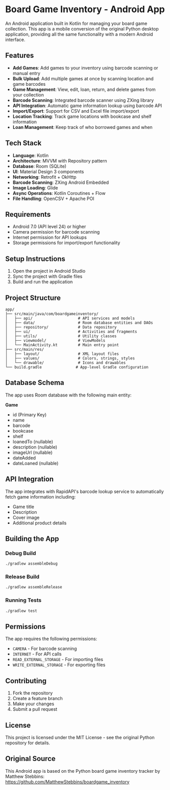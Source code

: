 # Board Game Inventory - Android App

An Android application built in Kotlin for managing your board game collection. This app is a mobile conversion of the original Python desktop application, providing all the same functionality with a modern Android interface.

## Features

- **Add Games**: Add games to your inventory using barcode scanning or manual entry
- **Bulk Upload**: Add multiple games at once by scanning location and game barcodes
- **Game Management**: View, edit, loan, return, and delete games from your collection
- **Barcode Scanning**: Integrated barcode scanner using ZXing library
- **API Integration**: Automatic game information lookup using barcode API
- **Import/Export**: Support for CSV and Excel file import/export
- **Location Tracking**: Track game locations with bookcase and shelf information
- **Loan Management**: Keep track of who borrowed games and when

## Tech Stack

- **Language**: Kotlin
- **Architecture**: MVVM with Repository pattern
- **Database**: Room (SQLite)
- **UI**: Material Design 3 components
- **Networking**: Retrofit + OkHttp
- **Barcode Scanning**: ZXing Android Embedded
- **Image Loading**: Glide
- **Async Operations**: Kotlin Coroutines + Flow
- **File Handling**: OpenCSV + Apache POI

## Requirements

- Android 7.0 (API level 24) or higher
- Camera permission for barcode scanning
- Internet permission for API lookups
- Storage permissions for import/export functionality

## Setup Instructions

1. Open the project in Android Studio
2. Sync the project with Gradle files
3. Build and run the application

## Project Structure

```
app/
├── src/main/java/com/boardgameinventory/
│   ├── api/                    # API services and models
│   ├── data/                   # Room database entities and DAOs
│   ├── repository/             # Data repository
│   ├── ui/                     # Activities and fragments
│   ├── utils/                  # Utility classes
│   ├── viewmodel/              # ViewModels
│   └── MainActivity.kt         # Main entry point
├── src/main/res/
│   ├── layout/                 # XML layout files
│   ├── values/                 # Colors, strings, styles
│   └── drawable/               # Icons and drawables
└── build.gradle               # App-level Gradle configuration
```

## Database Schema

The app uses Room database with the following main entity:

**Game**
- id (Primary Key)
- name
- barcode
- bookcase
- shelf
- loanedTo (nullable)
- description (nullable)
- imageUrl (nullable)
- dateAdded
- dateLoaned (nullable)

## API Integration

The app integrates with RapidAPI's barcode lookup service to automatically fetch game information including:
- Game title
- Description
- Cover image
- Additional product details

## Building the App

### Debug Build
```bash
./gradlew assembleDebug
```

### Release Build
```bash
./gradlew assembleRelease
```

### Running Tests
```bash
./gradlew test
```

## Permissions

The app requires the following permissions:
- `CAMERA` - For barcode scanning
- `INTERNET` - For API calls
- `READ_EXTERNAL_STORAGE` - For importing files
- `WRITE_EXTERNAL_STORAGE` - For exporting files

## Contributing

1. Fork the repository
2. Create a feature branch
3. Make your changes
4. Submit a pull request

## License

This project is licensed under the MIT License - see the original Python repository for details.

## Original Source

This Android app is based on the Python board game inventory tracker by Matthew Stebbins:
https://github.com/MatthewStebbins/boardgame_inventory
